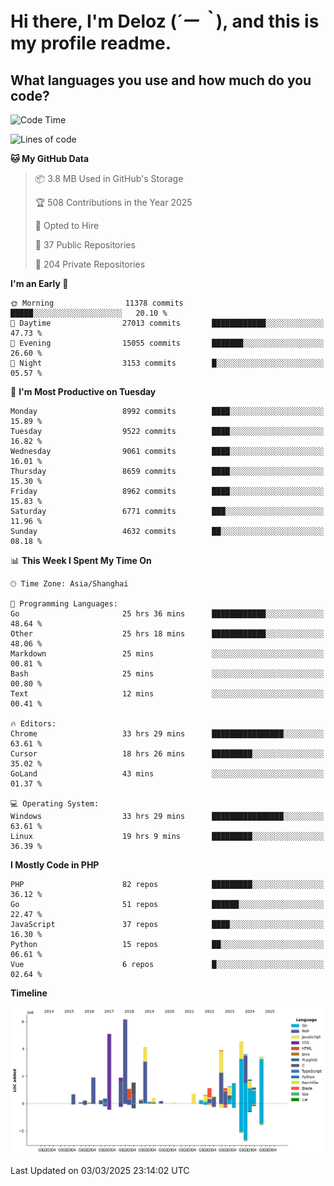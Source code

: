# **Hi there, I'm Deloz (*´ー｀*), and this is my profile readme.**

## **What languages you use and how much do you code?**

<!--START_SECTION:waka-->
![Code Time](http://img.shields.io/badge/Code%20Time-5%2C809%20hrs%2037%20mins-blue)

![Lines of code](https://img.shields.io/badge/From%20Hello%20World%20I%27ve%20Written-49.8%20million%20lines%20of%20code-blue)

**🐱 My GitHub Data** 

> 📦 3.8 MB Used in GitHub's Storage 
 > 
> 🏆 508 Contributions in the Year 2025
 > 
> 💼 Opted to Hire
 > 
> 📜 37 Public Repositories 
 > 
> 🔑 204 Private Repositories 
 > 
**I'm an Early 🐤** 

```text
🌞 Morning                11378 commits       █████░░░░░░░░░░░░░░░░░░░░   20.10 % 
🌆 Daytime                27013 commits       ████████████░░░░░░░░░░░░░   47.73 % 
🌃 Evening                15055 commits       ███████░░░░░░░░░░░░░░░░░░   26.60 % 
🌙 Night                  3153 commits        █░░░░░░░░░░░░░░░░░░░░░░░░   05.57 % 
```
📅 **I'm Most Productive on Tuesday** 

```text
Monday                   8992 commits        ████░░░░░░░░░░░░░░░░░░░░░   15.89 % 
Tuesday                  9522 commits        ████░░░░░░░░░░░░░░░░░░░░░   16.82 % 
Wednesday                9061 commits        ████░░░░░░░░░░░░░░░░░░░░░   16.01 % 
Thursday                 8659 commits        ████░░░░░░░░░░░░░░░░░░░░░   15.30 % 
Friday                   8962 commits        ████░░░░░░░░░░░░░░░░░░░░░   15.83 % 
Saturday                 6771 commits        ███░░░░░░░░░░░░░░░░░░░░░░   11.96 % 
Sunday                   4632 commits        ██░░░░░░░░░░░░░░░░░░░░░░░   08.18 % 
```


📊 **This Week I Spent My Time On** 

```text
🕑︎ Time Zone: Asia/Shanghai

💬 Programming Languages: 
Go                       25 hrs 36 mins      ████████████░░░░░░░░░░░░░   48.64 % 
Other                    25 hrs 18 mins      ████████████░░░░░░░░░░░░░   48.06 % 
Markdown                 25 mins             ░░░░░░░░░░░░░░░░░░░░░░░░░   00.81 % 
Bash                     25 mins             ░░░░░░░░░░░░░░░░░░░░░░░░░   00.80 % 
Text                     12 mins             ░░░░░░░░░░░░░░░░░░░░░░░░░   00.41 % 

🔥 Editors: 
Chrome                   33 hrs 29 mins      ████████████████░░░░░░░░░   63.61 % 
Cursor                   18 hrs 26 mins      █████████░░░░░░░░░░░░░░░░   35.02 % 
GoLand                   43 mins             ░░░░░░░░░░░░░░░░░░░░░░░░░   01.37 % 

💻 Operating System: 
Windows                  33 hrs 29 mins      ████████████████░░░░░░░░░   63.61 % 
Linux                    19 hrs 9 mins       █████████░░░░░░░░░░░░░░░░   36.39 % 
```

**I Mostly Code in PHP** 

```text
PHP                      82 repos            █████████░░░░░░░░░░░░░░░░   36.12 % 
Go                       51 repos            ██████░░░░░░░░░░░░░░░░░░░   22.47 % 
JavaScript               37 repos            ████░░░░░░░░░░░░░░░░░░░░░   16.30 % 
Python                   15 repos            ██░░░░░░░░░░░░░░░░░░░░░░░   06.61 % 
Vue                      6 repos             █░░░░░░░░░░░░░░░░░░░░░░░░   02.64 % 
```



**Timeline**

![Lines of Code chart](https://raw.githubusercontent.com/deloz/deloz/main/assets/bar_graph.png)


 Last Updated on 03/03/2025 23:14:02 UTC
<!--END_SECTION:waka-->
